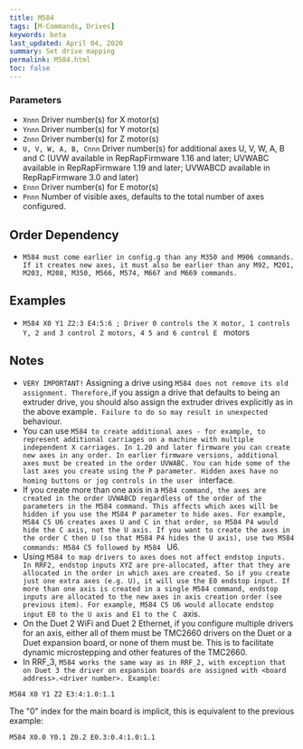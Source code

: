 ```yaml
---
title: M584
tags: [M-Commands, Drives] 
keywords: beta 
last_updated: April 04, 2020 
summary: Set drive mapping 
permalink: M584.html
toc: false 
---
```



### Parameters

* `Xnnn` Driver number(s) for X motor(s)
* `Ynnn` Driver number(s) for Y motor(s)
* `Znnn` Driver number(s) for Z motor(s)
* `U, V, W, A, B, Cnnn` Driver number(s) for additional axes U, V, W, A, B and C (UVW available in RepRapFirmware 1.16 and later; UVWABC available in RepRapFirmware 1.19 and later; UVWABCD available in RepRapFirmware 3.0 and later)
* `Ennn` Driver number(s) for E motor(s)
* `Pnnn` Number of visible axes, defaults to the total number of axes configured.

## Order Dependency

* ` M584 must come earlier in config.g than any M350 and M906 commands. If it creates new axes, it must also be earlier than any M92, M201, M203, M208, M350, M566, M574, M667 and M669 commands.  ` 

## Examples

* ` M584 X0 Y1 Z2:3 E4:5:6 ; Driver 0 controls the X motor, 1 controls Y, 2 and 3 control Z motors, 4 5 and 6 control E  ` motors

## Notes

* `VERY IMPORTANT!` Assigning a drive using ` M584 does not remove its old assignment. Therefore, `if you assign a drive that defaults to being an extruder drive, you should also assign the extruder drives explicitly as in the above example`. Failure to do so may result in unexpected  ` behaviour.
* You can use ` M584 to create additional axes - for example, to represent additional carriages on a machine with multiple independent X carriages. In 1.20 and later firmware you can create new axes in any order. In earlier firmware versions, additional axes must be created in the order UVWABC. You can hide some of the last axes you create using the P parameter. Hidden axes have no homing buttons or jog controls in the user  ` interface.
* If you create more than one axis in a ` M584 command, the axes are created in the order UVWABCD regardless of the order of the parameters in the M584 command. This affects which axes will be hidden if you use the M584 P parameter to hide axes. For example, M584 C5 U6 creates axes U and C in that order, so M584 P4 would hide the C axis, not the U axis. If you want to create the axes in the order C then U (so that M584 P4 hides the U axis), use two M584 commands: M584 C5 followed by M584  ` U6.
* Using ` M584 to map drivers to axes does not affect endstop inputs. In RRF2, endstop inputs XYZ are pre-allocated, after that they are allocated in the order in which axes are created. So if you create just one extra axes (e.g. U), it will use the E0 endstop input. If more than one axis is created in a single M584 command, endstop inputs are allocated to the new axes in axis creation order (see previous item). For example, M584 C5 U6 would allocate endstop input E0 to the U axis and E1 to the C  ` axis.
* On the Duet 2 WiFi and Duet 2 Ethernet, if you configure multiple drivers for an axis, either all of them must be TMC2660 drivers on the Duet or a Duet expansion board, or none of them must be. This is to facilitate dynamic microstepping and other features of the TMC2660.
* In RRF_3, ` M584 works the same way as in RRF_2, with exception that on Duet 3 the driver on expansion boards are assigned with <board address>.<driver number>. Example:  ` 

```
M584 X0 Y1 Z2 E3:4:1.0:1.1
```

The "0" index for the main board is implicit, this is equivalent to the previous example:

```
M584 X0.0 Y0.1 Z0.2 E0.3:0.4:1.0:1.1
```


